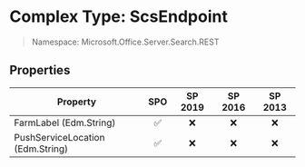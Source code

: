 # Complex Type: ScsEndpoint

> Namespace: Microsoft.Office.Server.Search.REST

## Properties

Property | SPO | SP 2019 | SP 2016 | SP 2013
----------|:---:|:-------:|:-------:|:-------:
FarmLabel (Edm.String) | ✅ | ❌ | ❌ | ❌
PushServiceLocation (Edm.String) | ✅ | ❌ | ❌ | ❌